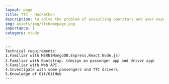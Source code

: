 ```yaml
---
layout: page
title: TTC - Hackathon
description: to solve the problem of assaulting operators and user experience.
img: assets/img/ttchomepage.png
importance: 1
category: study 
---
```

    ---
    Technical requirements:
    1.Familiar with MERN(MongoDB,Express,React,Node.js)
    2.Familiar with Bootstrap.（design an passenger app and driver app）
    3.Familiar with Web API.
    4.Investigate with some passengers and TTC drivers.
    5.Knowledge of Git/GitHub
    ---

